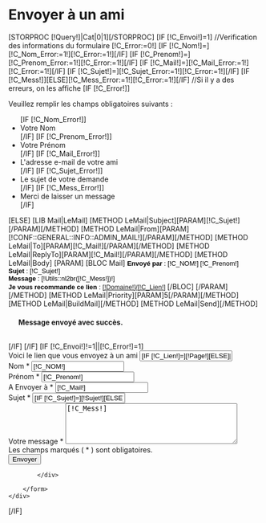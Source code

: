 <div class="Redaction">
	<h1>Envoyer à un ami</h1>
</div>
[STORPROC [!Query!]|Cat|0|1][/STORPROC]
[IF [!C_Envoi!]=1]
	//Verification des informations du formulaire
	[!C_Error:=0!]
	[IF [!C_Nom!]=][!C_Nom_Error:=1!][!C_Error:=1!][/IF]
	[IF [!C_Prenom!]=][!C_Prenom_Error:=1!][!C_Error:=1!][/IF]
	[IF [!C_Mail!]=][!C_Mail_Error:=1!][!C_Error:=1!][/IF]
	[IF [!C_Sujet!]=][!C_Sujet_Error:=1!][!C_Error:=1!][/IF]
	[IF [!C_Mess!]][ELSE][!C_Mess_Error:=1!][!C_Error:=1!][/IF]	
	//Si il y a des erreurs, on les affiche
	[IF [!C_Error!]]
		<div class="BlocError">
			<p>Veuillez remplir les champs obligatoires suivants :</p>
			<ul>
				[IF [!C_Nom_Error!]]<li>Votre Nom</li>[/IF]
				[IF [!C_Prenom_Error!]]<li>Votre Pr&eacute;nom </li>[/IF]
				[IF [!C_Mail_Error!]]<li>L'adresse e-mail de votre ami</li>[/IF]
				[IF [!C_Sujet_Error!]]<li>Le sujet de votre demande</li>[/IF]
				[IF [!C_Mess_Error!]]<li>Merci de laisser un message</li>[/IF]
			</ul>
		</div>
	[ELSE]
		[LIB Mail|LeMail]
		[METHOD LeMail|Subject][PARAM][!C_Sujet!][/PARAM][/METHOD]
		[METHOD LeMail|From][PARAM][!CONF::GENERAL::INFO::ADMIN_MAIL!][/PARAM][/METHOD]
		[METHOD LeMail|To][PARAM][!C_Mail!][/PARAM][/METHOD]
		[METHOD LeMail|ReplyTo][PARAM][!C_Mail!][/PARAM][/METHOD]
		[METHOD LeMail|Body]
			[PARAM]
				[BLOC Mail]
					<font face="arial" color="#000000" size="2">
						<strong>Envoy&eacute; par</strong> : <span style="text-transform:uppercase;">[!C_Nom!] </span> [!C_Prenom!]<br/>
						<strong>Sujet</strong> : [!C_Sujet!]<br/>
						<strong>Message</strong> :  [!Utils::nl2br([!C_Mess!])!]<br />
						<strong>Je vous recommande ce lien</strong> : <a href="[!Domaine!]/[!C_Lien!]">[!Domaine!]/[!C_Lien!]</a>
					</font>
				[/BLOC]
			[/PARAM]
		[/METHOD]
		[METHOD LeMail|Priority][PARAM]5[/PARAM][/METHOD]
		[METHOD LeMail|BuildMail][/METHOD]
		[METHOD LeMail|Send][/METHOD]
		<br />
		<h3 style="padding-left:20px;font-size:14px;">Message envoy&eacute; avec succ&egrave;s.</h3>
		<br />
	[/IF]
[/IF]
[IF [!C_Envoi!]!=1||[!C_Error!]=1]
	<div class="CpContact">
		<form enctype="application/x-www-form-urlencoded"  method="post" action="/[!Lien!]" id="FormContact">
			<div class="LigneForm" >
				<label>Voici le lien que vous envoyez à un ami
				<input type="text" name="C_Lien"  value="[IF [!C_Lien!]=][!Page!][ELSE][!C_Lien!][/IF]" /></label>
			</div>
			<div class="LigneForm">
				<label>Nom<span class="Obligatoire"> * </span>
				<input type="text" name="C_Nom" value="[!C_Nom!]" style="text-transform:uppercase;" class="[IF [!C_Nom_Error!]]Error[/IF]"/></label>
			</div>
			<div class="LigneForm">
				<label>Prénom<span class="Obligatoire"> * </span>
				<input type="text" name="C_Prenom" value="[!C_Prenom!]" class="[IF [!C_Prenom_Error!]]Error[/IF]"/></label>		
			</div>
			<div class="LigneForm">
				<label>A Envoyer à<span class="Obligatoire"> * </span>
				<input type="text" name="C_Mail" value="[!C_Mail!]" class="[IF [!C_Mail_Error!]]Error[/IF]"/></label>
			</div>
			<div class="LigneForm">
				<label>Sujet<span class="Obligatoire"> * </span>
				<input type="text" name="C_Sujet" value="[IF [!C_Sujet!]=][!Sujet!][ELSE][!C_Sujet!][/IF]" class="[IF [!C_Sujet_Error!]]Error[/IF]"/></label>
			</div>
			<div class="LigneForm">
				<label>Votre message<span class="Obligatoire"> * </span>
				<textarea cols="40" rows="5" name="C_Mess" style="margin-left:0;" class="[IF [!C_Mess_Error!]]Error[/IF]">[!C_Mess!]</textarea></label>
			</div>
			<div class="LigneForm">
				Les champs marqués (<span class="Obligatoire"> * </span>) sont obligatoires.
			</div>
			<div class="BoutonsCentre">
				<input type="hidden" name="C_Envoi" value="1" />
				<input type="submit" name="Valider" value="Envoyer" class="ValiderCpContact" >




			</div>
	
		</form>
	</div>

[/IF]
